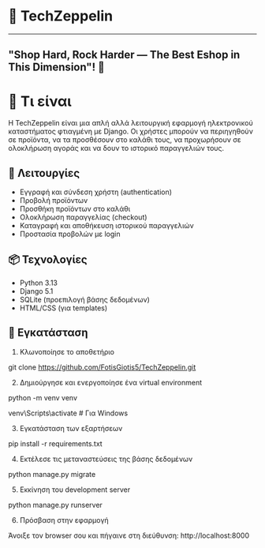 # 🚀 TechZeppelin

---

## "Shop Hard, Rock Harder — The Best Eshop in This Dimension"! 👋

# 🛒 Τι είναι

Η TechZeppelin είναι μια απλή αλλά λειτουργική εφαρμογή ηλεκτρονικού καταστήματος φτιαγμένη με Django. Οι χρήστες μπορούν να περιηγηθούν σε προϊόντα, να τα προσθέσουν στο καλάθι τους, να προχωρήσουν σε ολοκλήρωση αγοράς και να δουν το ιστορικό παραγγελιών τους.

## 🚀 Λειτουργίες

- Εγγραφή και σύνδεση χρήστη (authentication)
- Προβολή προϊόντων
- Προσθήκη προϊόντων στο καλάθι
- Ολοκλήρωση παραγγελίας (checkout)
- Καταγραφή και αποθήκευση ιστορικού παραγγελιών
- Προστασία προβολών με login

## 📦 Τεχνολογίες

- Python 3.13
- Django 5.1
- SQLite (προεπιλογή βάσης δεδομένων)
- HTML/CSS (για templates)

## 🔧 Εγκατάσταση

1. Κλωνοποίησε το αποθετήριο

git clone https://github.com/FotisGiotis5/TechZeppelin.git

2. Δημιούργησε και ενεργοποίησε ένα virtual environment

python -m venv venv

venv\Scripts\activate   # Για Windows

3. Εγκατάσταση των εξαρτήσεων

pip install -r requirements.txt

4. Εκτέλεσε τις μεταναστεύσεις της βάσης δεδομένων

python manage.py migrate

5. Εκκίνηση του development server

python manage.py runserver

6. Πρόσβαση στην εφαρμογή
   
Άνοιξε τον browser σου και πήγαινε στη διεύθυνση: http://localhost:8000
